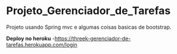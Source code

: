 # Projeto_Gerenciador_de_Tarefas

Projeto usando Spring mvc e algumas coisas basicas de bootstrap.

**Deploy no heroku** -https://threek-gerenciador-de-tarefas.herokuapp.com/login


